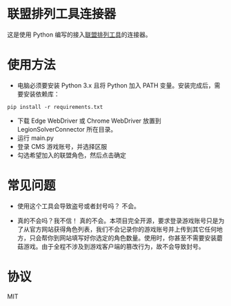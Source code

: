 # 联盟排列工具连接器
 这是使用 Python 编写的接入[联盟排列工具](https://github.com/xenogents/LegionSolver)的连接器。

# 使用方法
- 电脑必须要安装 Python 3.x 且将 Python 加入 PATH 变量。安装完成后，需要安装依赖库：
```
pip install -r requirements.txt
```

- 下载 Edge WebDriver 或 Chrome WebDriver 放置到 LegionSolverConnector 所在目录。
- 运行 main.py
- 登录 CMS 游戏账号，并选择区服
- 勾选希望加入的联盟角色，然后点击确定

# 常见问题
- 使用这个工具会导致盗号或者封号吗？
不会。

- 真的不会吗？我不信！
真的不会。本项目完全开源，要求登录游戏账号只是为了从官方网站获得角色列表，我们不会记录你的游戏账号并上传到其它任何地方，只会帮你到网站填写好你选定的角色数量。使用时，你甚至不需要安装蘑菇游戏。由于全程不涉及到游戏客户端的篡改行为，故不会导致封号。

# 协议
MIT